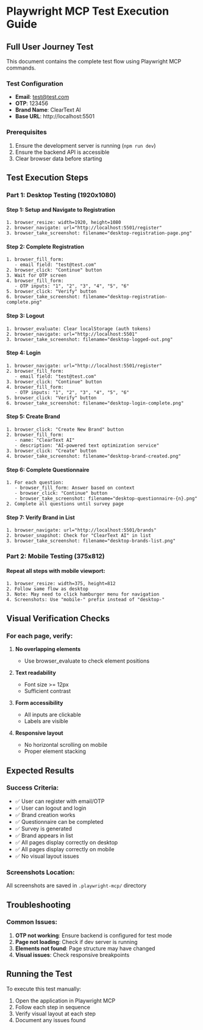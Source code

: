 # Playwright MCP Test Execution Guide

## Full User Journey Test

This document contains the complete test flow using Playwright MCP commands.

### Test Configuration
- **Email**: test@test.com
- **OTP**: 123456
- **Brand Name**: ClearText AI
- **Base URL**: http://localhost:5501

### Prerequisites
1. Ensure the development server is running (`npm run dev`)
2. Ensure the backend API is accessible
3. Clear browser data before starting

## Test Execution Steps

### Part 1: Desktop Testing (1920x1080)

#### Step 1: Setup and Navigate to Registration
```
1. browser_resize: width=1920, height=1080
2. browser_navigate: url="http://localhost:5501/register"
3. browser_take_screenshot: filename="desktop-registration-page.png"
```

#### Step 2: Complete Registration
```
1. browser_fill_form:
   - email field: "test@test.com"
2. browser_click: "Continue" button
3. Wait for OTP screen
4. browser_fill_form:
   - OTP inputs: "1", "2", "3", "4", "5", "6"
5. browser_click: "Verify" button
6. browser_take_screenshot: filename="desktop-registration-complete.png"
```

#### Step 3: Logout
```
1. browser_evaluate: Clear localStorage (auth tokens)
2. browser_navigate: url="http://localhost:5501"
3. browser_take_screenshot: filename="desktop-logged-out.png"
```

#### Step 4: Login
```
1. browser_navigate: url="http://localhost:5501/register"
2. browser_fill_form:
   - email field: "test@test.com"
3. browser_click: "Continue" button
4. browser_fill_form:
   - OTP inputs: "1", "2", "3", "4", "5", "6"
5. browser_click: "Verify" button
6. browser_take_screenshot: filename="desktop-login-complete.png"
```

#### Step 5: Create Brand
```
1. browser_click: "Create New Brand" button
2. browser_fill_form:
   - name: "ClearText AI"
   - description: "AI-powered text optimization service"
3. browser_click: "Create" button
4. browser_take_screenshot: filename="desktop-brand-created.png"
```

#### Step 6: Complete Questionnaire
```
1. For each question:
   - browser_fill_form: Answer based on context
   - browser_click: "Continue" button
   - browser_take_screenshot: filename="desktop-questionnaire-{n}.png"
2. Complete all questions until survey page
```

#### Step 7: Verify Brand in List
```
1. browser_navigate: url="http://localhost:5501/brands"
2. browser_snapshot: Check for "ClearText AI" in list
3. browser_take_screenshot: filename="desktop-brands-list.png"
```

### Part 2: Mobile Testing (375x812)

#### Repeat all steps with mobile viewport:
```
1. browser_resize: width=375, height=812
2. Follow same flow as desktop
3. Note: May need to click hamburger menu for navigation
4. Screenshots: Use "mobile-" prefix instead of "desktop-"
```

## Visual Verification Checks

### For each page, verify:
1. **No overlapping elements**
   - Use browser_evaluate to check element positions

2. **Text readability**
   - Font size >= 12px
   - Sufficient contrast

3. **Form accessibility**
   - All inputs are clickable
   - Labels are visible

4. **Responsive layout**
   - No horizontal scrolling on mobile
   - Proper element stacking

## Expected Results

### Success Criteria:
- ✅ User can register with email/OTP
- ✅ User can logout and login
- ✅ Brand creation works
- ✅ Questionnaire can be completed
- ✅ Survey is generated
- ✅ Brand appears in list
- ✅ All pages display correctly on desktop
- ✅ All pages display correctly on mobile
- ✅ No visual layout issues

### Screenshots Location:
All screenshots are saved in `.playwright-mcp/` directory

## Troubleshooting

### Common Issues:
1. **OTP not working**: Ensure backend is configured for test mode
2. **Page not loading**: Check if dev server is running
3. **Elements not found**: Page structure may have changed
4. **Visual issues**: Check responsive breakpoints

## Running the Test

To execute this test manually:
1. Open the application in Playwright MCP
2. Follow each step in sequence
3. Verify visual layout at each step
4. Document any issues found